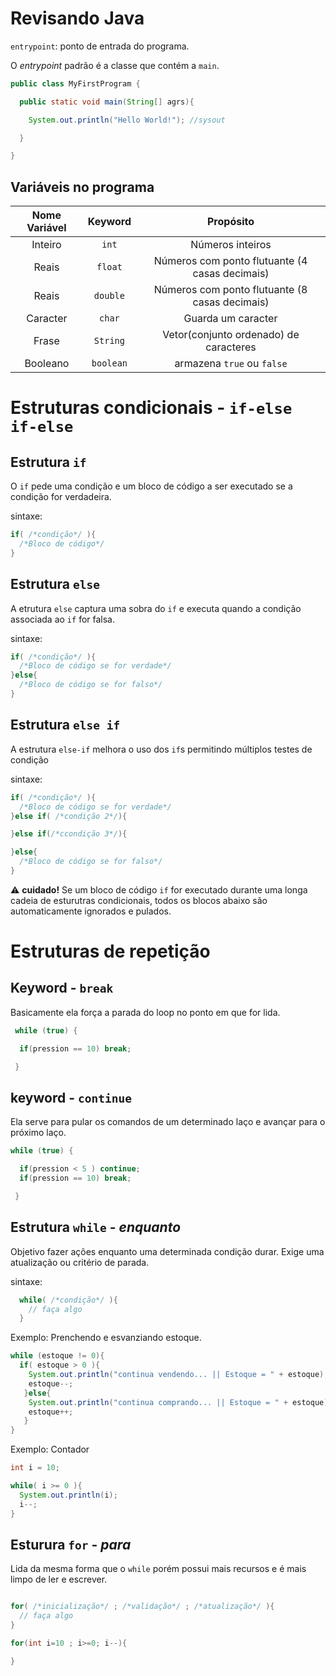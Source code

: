 # Revisando Java

`entrypoint`: ponto de entrada do programa.

O *entrypoint* padrão é a classe que contém a `main`.

```java
public class MyFirstProgram {

  public static void main(String[] agrs){

    System.out.println("Hello World!"); //sysout

  }

}
```

## Variáveis no programa

|Nome Variável| Keyword | Propósito|
|:-:|:-:|:-:|
|Inteiro|`int`|Números inteiros|
|Reais|`float`|Números com ponto flutuante (4 casas decimais)|
|Reais|`double`|Números com ponto flutuante (8 casas decimais)|
|Caracter|`char`|Guarda um caracter|
|Frase|`String`|Vetor(conjunto ordenado) de caracteres|
|Booleano|`boolean`|armazena `true` ou `false`|

# Estruturas condicionais - `if-else if-else`

## Estrutura `if`

O `if` pede uma condição e um bloco de código a ser executado se a condição for verdadeira.

sintaxe:
```java
if( /*condição*/ ){
  /*Bloco de código*/
}
```
 
## Estrutura `else`

A etrutura `else` captura uma sobra do `if` e executa quando a condição associada ao `if` for falsa.

sintaxe:
```java
if( /*condição*/ ){
  /*Bloco de código se for verdade*/
}else{
  /*Bloco de código se for falso*/
}
```

## Estrutura `else if`

A estrutura `else-if` melhora o uso dos `if`s permitindo múltiplos testes de condição

sintaxe:
```java
if( /*condição*/ ){
  /*Bloco de código se for verdade*/
}else if( /*condição 2*/){

}else if(/*ccondição 3*/){

}else{
  /*Bloco de código se for falso*/
}
```

⚠️ **cuidado!** Se um bloco de código `if` for executado durante uma longa cadeia de esturutras condicionais, todos os blocos abaixo são automaticamente ignorados e pulados.

# Estruturas de repetição

## Keyword - `break`

Basicamente ela força a parada do loop no ponto em que for lida.

```java
 while (true) {

  if(pression == 10) break;

 }
```

##  keyword - `continue`

Ela serve para pular os comandos de um determinado laço e avançar para o próximo laço.

```java
while (true) {

  if(pression < 5 ) continue;
  if(pression == 10) break;

 }
```

## Estrutura `while` - *enquanto*

Objetivo fazer ações enquanto uma determinada condição durar. Exige uma atualização ou critério de parada. 

sintaxe:
```java
  while( /*condição*/ ){
    // faça algo
  }
```

Exemplo: Prenchendo e esvanziando estoque.
```java
while (estoque != 0){
  if( estoque > 0 ){
    System.out.println("continua vendendo... || Estoque = " + estoque);
    estoque--;
   }else{
    System.out.println("continua comprando... || Estoque = " + estoque);
    estoque++;
   }
}
```

Exemplo: Contador
```java
int i = 10;

while( i >= 0 ){
  System.out.println(i);
  i--;
}
```

## Esturura `for` - *para*

Lida da mesma forma que o `while` porém possui mais recursos e é mais limpo de ler e escrever.

```java

for( /*inicialização*/ ; /*validação*/ ; /*atualização*/ ){
  // faça algo
}

```

```java
for(int i=10 ; i>=0; i--){

}
```